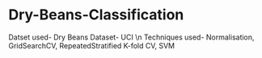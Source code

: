 # Dry-Beans-Classification

Datset used- Dry Beans Dataset- UCI \n
Techniques used- Normalisation, GridSearchCV, RepeatedStratified K-fold CV, SVM
